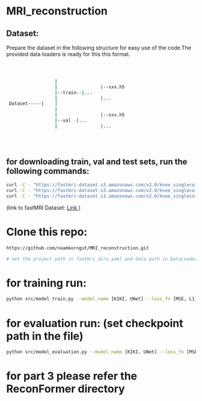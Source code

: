 # MRI_reconstruction



## Dataset:
Prepare the dataset in the following structure for easy use of the code.The provided data loaders is ready for this this format.


```bash


                  
                  |                       
                  |                |--xxx.h5  
                  |--train--|...
                  |                |...
 Dataset-----|    |                   
                  |
                  |                |--xxx.h5      
                  |--val -|...
                  |                |...  
                              
                          
                                    
 ```

## for downloading train, val and test sets, run the following commands:
```bash 
curl -C - "https://fastmri-dataset.s3.amazonaws.com/v2.0/knee_singlecoil_train.tar.xzAWSAccessKeyId=AKIAJM2LEZ67Y2JL3KRA&Signature=qV5z%2Bt5EVqoExVsS%2F%2B%2Fb6O4Tneg%3D&Expires=1682289455" --output knee_singlecoil_train.tar.xz
curl -C - "https://fastmri-dataset.s3.amazonaws.com/v2.0/knee_singlecoil_val.tar.xzAWSAccessKeyId=AKIAJM2LEZ67Y2JL3KRA&Signature=XXBy9KH%2B65zzfFh62xWdn3a53ZU%3D&Expires=1682289455" --output knee_singlecoil_val.tar.xz
curl -C - "https://fastmri-dataset.s3.amazonaws.com/v2.0/knee_singlecoil_test.tar.xzAWSAccessKeyId=AKIAJM2LEZ67Y2JL3KRA&Signature=%2Fo4xxDIrkuIc6M%2Fl%2Bgk0rVjLeg0%3D&Expires=1682289455" --output knee_singlecoil_test_v2.tar.xz
```
(link to fastMRI Dataset: <a href="https://fastmri.med.nyu.edu/"> Link </a>)

#  Clone this repo:
```bash 
https://github.com/noamkorngut/MRI_reconstruction.git

# set the project path in fastmri_dirs.yaml and data path in DataLoader_kspace.py
```
# for training run:
```bash 
python src/model train.py --model_name [KIKI, UNet] --loss_fn [MSE, L1]
```
# for evaluation run: (set checkpoint path in the file)
```bash 
python src/model_evaluation.py --model_name [KIKI, UNet] --loss_fn [MSE, L1]
```

# for part 3 please refer the ReconFormer directory

